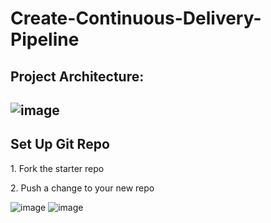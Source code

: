# Create-Continuous-Delivery-Pipeline



<h2>Project Architecture:<h2/>


![image](https://github.com/Battlecode93/Create-Continuous-Delivery-Pipeline/assets/112134505/0a1a3ff7-b00f-483b-afc3-2ebea2112c61)



<h2>Set Up Git Repo</h2>

<p>1. Fork the starter repo</p>
<p>2. Push a change to your new repo</p>


![image](https://github.com/Battlecode93/Create-Continuous-Delivery-Pipeline/assets/112134505/3c52f4a4-26cb-4155-90e9-cafd2e60c628)
![image](https://github.com/Battlecode93/Create-Continuous-Delivery-Pipeline/assets/112134505/309b05cd-86ee-40ad-adc1-64f076fdec2e)
  
